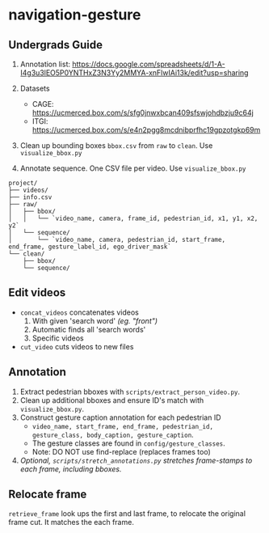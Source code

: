 # navigation-gesture

## Undergrads Guide
1. Annotation list: https://docs.google.com/spreadsheets/d/1-A-I4g3u3lEO5P0YNTHxZ3N3Yy2MMYA-xnFlwIAi13k/edit?usp=sharing

2. Datasets
    - CAGE: https://ucmerced.box.com/s/sfg0jnwxbcan409sfswjohdbzju9c64j
    - ITGI: https://ucmerced.box.com/s/e4n2pgg8mcdnibprfhc19gpzotgkp69m

3. Clean up bounding boxes `bbox.csv` from `raw` to `clean`. Use `visualize_bbox.py`
4. Annotate sequence. One CSV file per video. Use `visualize_bbox.py`

```
project/
├── videos/
├── info.csv
├── raw/
│   ├── bbox/
│   │   └── `video_name, camera, frame_id, pedestrian_id, x1, y1, x2, y2`
│   └── sequence/
│       └── `video_name, camera, pedestrian_id, start_frame, end_frame, gesture_label_id, ego_driver_mask`
└── clean/
    ├── bbox/
    └── sequence/
```

## Edit videos
- `concat_videos` concatenates videos
    1. With given 'search word' *(eg. "front")*
    2. Automatic finds all 'search words'
    3. Specific videos
- `cut_video` cuts videos to new files

## Annotation
1. Extract pedestrian bboxes with `scripts/extract_person_video.py`.
2. Clean up additional bboxes and ensure ID's match with `visualize_bbox.py`.
3. Construct gesture caption annotation for each pedestrian ID
    - `video_name, start_frame, end_frame, pedestrian_id, gesture_class, body_caption, gesture_caption`.
    - The gesture classes are found in `config/gesture_classes`.
    - Note: DO NOT use find-replace (replaces frames too)
4. *Optional, `scripts/stretch_annotations.py` stretches frame-stamps to each frame, including bboxes.*

## Relocate frame
`retrieve_frame` look ups the first and last frame, to relocate the original frame cut. It matches the each frame.
